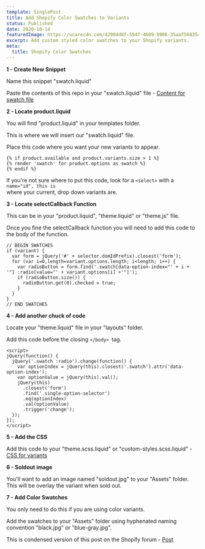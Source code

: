 ```yaml
---
template: SinglePost
title: Add Shopify Color Swatches to Variants
status: Published
date: 2020-10-14
featuredImage: https://ucarecdn.com/42904d8f-5947-4609-9906-35aaf568354a/-/crop/1335x726/0,0/-/preview/
excerpt: Add custom styled color swatches to your Shopify variants.
meta:
  title: Shopify Color Swatches
---
```

**1 - Create New Snippet**

Name this snippet "swatch.liquid"

Paste the contents of this repo in your "swatch.liquid" file - [Content for swatch file](https://raw.githubusercontent.com/carolineschnapp/color-swatches/master/swatch.liquid)

**2 - Locate product.liquid**

You will find "product.liquid" in your templates folder.

This is where we will insert our "swatch.liquid" file. 

Place this code where you want your new variants to appear.

```
{% if product.available and product.variants.size > 1 %}
{% render 'swatch' for product.options as swatch %}
{% endif %}

```

If you're not sure where to put this code, look for a `<select>` with a `name="id", this is `\
where your current, drop down variants are.



**3 - Locate selectCallback Function**

This can be in your "product.liquid", "theme.liquid" or "theme.js" file.

Once you fine the selectCallback function you will need to add this code to the body of the function.

```
// BEGIN SWATCHES
if (variant) {
  var form = jQuery('#' + selector.domIdPrefix).closest('form');
  for (var i=0,length=variant.options.length; i<length; i++) {
    var radioButton = form.find('.swatch[data-option-index="' + i + '"] :radio[value="' + variant.options[i] +'"]');
    if (radioButton.size()) {
      radioButton.get(0).checked = true;
    }
  }
}
// END SWATCHES

```



**4 - Add another chuck of code**

Locate your "theme.liquid" file in your "layouts" folder.

Add this code before the closing `</body> `tag.

```
<script>
jQuery(function() {
  jQuery('.swatch :radio').change(function() {
    var optionIndex = jQuery(this).closest('.swatch').attr('data-option-index');
    var optionValue = jQuery(this).val();
    jQuery(this)
      .closest('form')
      .find('.single-option-selector')
      .eq(optionIndex)
      .val(optionValue)
      .trigger('change');
  });
});
</script>

```

**5 - Add the CSS**

Add this code to your "theme.scss.liquid" or "custom-styles.scss.liquid" - [CSS for variants](https://raw.githubusercontent.com/carolineschnapp/color-swatches/master/swatch.css.liquid)

**6 - Soldout image**

You'll want to add an image named "soldout.jpg" to your "Assets" folder. This will be overlay the variant when sold out.

**7 - Add Color Swatches** 

You only need to do this if you are using color variants.

Add the swatches to your "Assets" folder using hyphenated naming convention "black.jpg" or "blue-gray.jpg".



This is condensed version of this post on the Shopify forum - [Post](https://community.shopify.com/c/Shopify-Design/Product-pages-Add-color-swatches-to-products/m-p/616427)